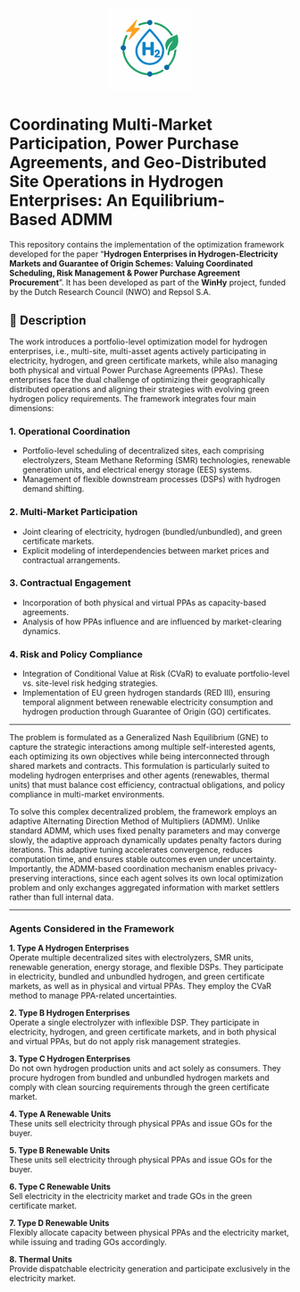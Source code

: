 <p align="center">
  <img src="Logo.png" alt="Description" width="30%">
</p>

# Coordinating Multi-Market Participation, Power Purchase Agreements, and Geo-Distributed Site Operations in Hydrogen Enterprises: An Equilibrium-Based ADMM

This repository contains the implementation of the optimization framework developed for the paper “**Hydrogen Enterprises in Hydrogen-Electricity Markets and Guarantee of Origin Schemes: Valuing Coordinated Scheduling, Risk Management & Power Purchase Agreement Procurement**”. It has been developed as part of the **WinHy** project, funded by the Dutch Research Council (NWO) and Repsol S.A.

## 📝 Description

The work introduces a portfolio-level optimization model for hydrogen enterprises, i.e., multi-site, multi-asset agents actively participating in electricity, hydrogen, and green certificate markets, while also managing both physical and virtual Power Purchase Agreements (PPAs). These enterprises face the dual challenge of optimizing their geographically distributed operations and aligning their strategies with evolving green hydrogen policy requirements. The framework integrates four main dimensions:

### 1. Operational Coordination
- Portfolio-level scheduling of decentralized sites, each comprising electrolyzers, Steam Methane Reforming (SMR) technologies, renewable generation units, and electrical energy storage (EES) systems.  
- Management of flexible downstream processes (DSPs) with hydrogen demand shifting.  

### 2. Multi-Market Participation
- Joint clearing of electricity, hydrogen (bundled/unbundled), and green certificate markets.  
- Explicit modeling of interdependencies between market prices and contractual arrangements.  

### 3. Contractual Engagement
- Incorporation of both physical and virtual PPAs as capacity-based agreements.  
- Analysis of how PPAs influence and are influenced by market-clearing dynamics.  

### 4. Risk and Policy Compliance
- Integration of Conditional Value at Risk (CVaR) to evaluate portfolio-level vs. site-level risk hedging strategies.  
- Implementation of EU green hydrogen standards (RED III), ensuring temporal alignment between renewable electricity consumption and hydrogen production through Guarantee of Origin (GO) certificates.  

---

The problem is formulated as a Generalized Nash Equilibrium (GNE) to capture the strategic interactions among multiple self-interested agents, each optimizing its own objectives while being interconnected through shared markets and contracts. This formulation is particularly suited to modeling hydrogen enterprises and other agents (renewables, thermal units) that must balance cost efficiency, contractual obligations, and policy compliance in multi-market environments.

To solve this complex decentralized problem, the framework employs an adaptive Alternating Direction Method of Multipliers (ADMM). Unlike standard ADMM, which uses fixed penalty parameters and may converge slowly, the adaptive approach dynamically updates penalty factors during iterations. This adaptive tuning accelerates convergence, reduces computation time, and ensures stable outcomes even under uncertainty. Importantly, the ADMM-based coordination mechanism enables privacy-preserving interactions, since each agent solves its own local optimization problem and only exchanges aggregated information with market settlers rather than full internal data.

---

### Agents Considered in the Framework

**1. Type A Hydrogen Enterprises**  
Operate multiple decentralized sites with electrolyzers, SMR units, renewable generation, energy storage, and flexible DSPs. They participate in electricity, bundled and unbundled hydrogen, and green certificate markets, as well as in physical and virtual PPAs. They employ the CVaR method to manage PPA-related uncertainties.  

**2. Type B Hydrogen Enterprises**  
Operate a single electrolyzer with inflexible DSP. They participate in electricity, hydrogen, and green certificate markets, and in both physical and virtual PPAs, but do not apply risk management strategies.  

**3. Type C Hydrogen Enterprises**  
Do not own hydrogen production units and act solely as consumers. They procure hydrogen from bundled and unbundled hydrogen markets and comply with clean sourcing requirements through the green certificate market.  

**4. Type A Renewable Units**  
These units sell electricity through physical PPAs and issue GOs for the buyer.  

**5. Type B Renewable Units**  
These units sell electricity through physical PPAs and issue GOs for the buyer.  

**6. Type C Renewable Units**  
Sell electricity in the electricity market and trade GOs in the green certificate market.  

**7. Type D Renewable Units**  
Flexibly allocate capacity between physical PPAs and the electricity market, while issuing and trading GOs accordingly.  

**8. Thermal Units**  
Provide dispatchable electricity generation and participate exclusively in the electricity market.  

